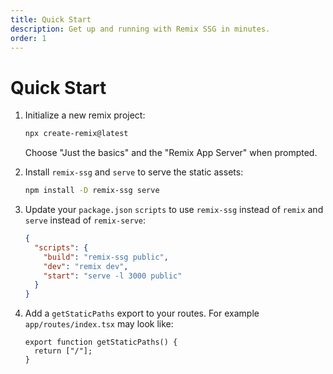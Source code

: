 ```yaml
---
title: Quick Start
description: Get up and running with Remix SSG in minutes.
order: 1
---
```


# Quick Start

1. Initialize a new remix project:

   ```bash
   npx create-remix@latest
   ```

   Choose "Just the basics" and the "Remix App Server" when prompted.

1. Install `remix-ssg` and `serve` to serve the static assets:

   ```bash
   npm install -D remix-ssg serve
   ```

1. Update your `package.json` `scripts` to use `remix-ssg` instead of `remix` and `serve` instead of `remix-serve`:

   ```json
   {
     "scripts": {
       "build": "remix-ssg public",
       "dev": "remix dev",
       "start": "serve -l 3000 public"
     }
   }
   ```

1. Add a `getStaticPaths` export to your routes. For example `app/routes/index.tsx` may look like:

   ```tsx
   export function getStaticPaths() {
     return ["/"];
   }
   ```
